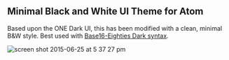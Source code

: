 ## Minimal Black and White UI Theme for Atom

Based upon the ONE Dark UI, this has been modified with a clean, minimal B&W style.  Best used with [Base16-Eighties Dark syntax]( https://atom.io/themes/base16-eighties-dark-syntax).

![screen shot 2015-06-25 at 5 37 27 pm](https://cloud.githubusercontent.com/assets/236943/8370206/747e3890-1b79-11e5-976c-36f611e11ca6.png)
